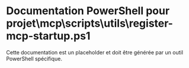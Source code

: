 # Documentation PowerShell pour projet\mcp\scripts\utils\register-mcp-startup.ps1

Cette documentation est un placeholder et doit être générée par un outil PowerShell spécifique.
